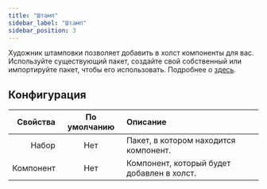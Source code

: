 ```yaml
---
title: "Штамп"
sidebar_label: "Штамп"
sidebar_position: 3
---
```


Художник штамповки позволяет добавить в холст компоненты для вас. Используйте существующий пакет, создайте свой собственный или импортируйте пакет, чтобы его использовать. Подробнее о [здесь](../pack).

## Конфигурация

|  Свойства | По умолчанию | Описание                                   |
| ---------:|:------------:|:------------------------------------------ |
|     Набор |     Нет      | Пакет, в котором находится компонент.      |
| Компонент |     Нет      | Компонент, который будет добавлен в холст. |
